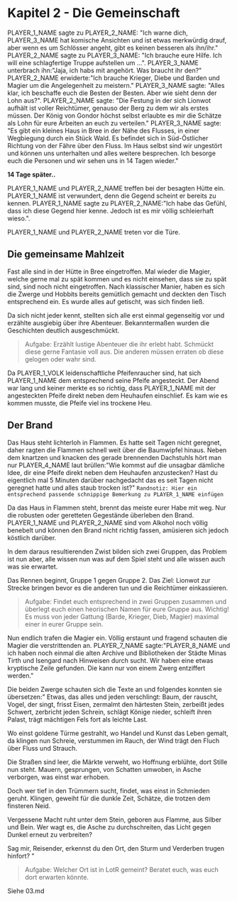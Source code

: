 # Kapitel 2 - Die Gemeinschaft
PLAYER_1_NAME sagte zu PLAYER_2_NAME: "Ich warne dich, PLAYER_3_NAME hat komische Ansichten und ist etwas merkwürdig drauf, aber wenn es um Schlösser angeht, gibt es keinen besseren als ihn/ihr."
PLAYER_2_NAME sagte zu PLAYER_3_NAME: "Ich brauche eure Hilfe. Ich will eine schlagfertige Truppe aufstellen um ...". PLAYER_3_NAME unterbrach ihn:"Jaja, ich habs mit angehört. Was braucht ihr den?"
PLAYER_2_NAME erwiderte:"Ich brauche Krieger, Diebe und Barden und Magier um die Angelegenheit zu meistern."
PLAYER_3_NAME sagte: "Alles klar, ich beschaffe euch die Besten der Besten. Aber wie sieht denn der Lohn aus?".
PLAYER_2_NAME sagte: "Die Festung in der sich Lionwot aufhält ist voller Reichtümer, genauso der Berg zu dem wir als erstes müssen. Der König von Gondor höchst selbst erlaubte es mir die Schätze als Lohn für eure Arbeiten an euch zu verteilen."
PLAYER_3_NAME sagte: "Es gibt ein kleines Haus in Bree in der Nähe des Flusses, in einer Wegbiegung durch ein Stück Wald. Es befindet sich in Süd-Östlicher Richtung von der Fähre über den Fluss. Im Haus selbst sind wir ungestört und können uns unterhalten und alles weitere besprechen. Ich besorge euch die Personen und wir sehen uns in 14 Tagen wieder."

**14 Tage später..**

PLAYER_1_NAME und PLAYER_2_NAME treffen bei der besagten Hütte ein. PLAYER_1_NAME ist verwundert, denn die Gegend scheint er bereits zu kennen.
PLAYER_1_NAME sagte zu PLAYER_2_NAME:"Ich habe das Gefühl, dass ich diese Gegend hier kenne. Jedoch ist es mir völlig schleierhaft wieso.".

PLAYER_1_NAME und PLAYER_2_NAME treten vor die Türe.

## Die gemeinsame Mahlzeit

Fast alle sind in der Hütte in Bree eingetroffen. Mal wieder die Magier, welche gerne mal zu spät kommen und es nicht einsehen, dass sie zu spät sind, sind noch nicht eingetroffen.
Nach klassischer Manier, haben es sich die Zwerge und Hobbits bereits gemütlich gemacht und deckten den Tisch entsprechend ein.
Es wurde alles auf getischt, was sich finden ließ.

Da sich nicht jeder kennt, stellten sich alle erst einmal gegenseitig vor und erzählte ausgiebig über ihre Abenteuer. Bekanntermaßen wurden die Geschichten deutlich ausgeschmückt.

> Aufgabe:
> Erzählt lustige Abenteuer die ihr erlebt habt. Schmückt diese gerne Fantasie voll aus.
> Die anderen müssen erraten ob diese gelogen oder wahr sind.

Da PLAYER_1_VOLK leidenschaftliche Pfeifenraucher sind, hat sich PLAYER_1_NAME dem entsprechend seine Pfeife angesteckt. Der Abend war lang und keiner merkte es so richtig, dass PLAYER_1_NAME mit der angesteckten
Pfeife direkt neben dem Heuhaufen einschlief. Es kam wie es kommen musste, die Pfeife viel ins trockene Heu.

## Der Brand

Das Haus steht lichterloh in Flammen. Es hatte seit Tagen nicht geregnet, daher ragten die Flammen schnell weit über die Baumwipfel hinaus. Neben dem knartzen und knacken des gerade brennenden Dachstuhls hört man nur
PLAYER_4_NAME laut brüllen:"Wie kommst auf die unsagbar dämliche Idee, dir eine Pfeife direkt neben dem Heuhaufen anzustecken? Hast du eigentlich mal 5 Minuten darüber nachgedacht das es seit Tagen nicht geregnet hatte und alles staub trocken ist?"
`Randnotiz: Hier ein entsprechend passende schnippige Bemerkung zu PLAYER_1_NAME einfügen`



Da das Haus in Flammen steht, brennt das meiste eurer Habe mit weg. Nur die robusten oder geretteten Gegestände überleben den Brand.
PLAYER_1_NAME und PLAYER_2_NAME sind vom Alkohol noch völlig benebelt und können den Brand nicht richtig fassen, amüsieren sich jedoch köstlich darüber.

In dem daraus resultierenden Zwist bilden sich zwei Gruppen, das Problem ist nun aber, alle wissen nun was auf dem Spiel steht und alle wissen auch was sie erwartet.

Das Rennen beginnt, Gruppe 1 gegen Gruppe 2.
Das Ziel: Lionwot zur Strecke bringen bevor es die anderen tun und die Reichtümer einkassieren.

> Aufgabe:
> Findet euch entsprechend in zwei Gruppen zusammen und überlegt euch einen heorischen Namen für eure Gruppe aus.
> Wichtig! Es muss von jeder Gattung (Barde, Krieger, Dieb, Magier) maximal einer in eurer Gruppe sein.


Nun endlich trafen die Magier ein. Völlig erstaunt und fragend schauten die Magier die verstrittenden an. 
PLAYER_7_NAME sagte:"PLAYER_8_NAME und ich haben noch einmal die alten Archive und Bibliotheken der Städte Minas Tirth und Isengard nach Hinweisen durch sucht. Wir haben eine etwas kryptische Zeile gefunden. Die kann nur von einem Zwerg entziffert werden."

Die beiden Zwerge schauten sich die Texte an und folgendes konnten sie übersetzen:"
Etwas, das alles und jeden verschlingt:
Baum, der rauscht, Vogel, der singt,
frisst Eisen, zermalmt den härtesten Stein,
zerbeißt jedes Schwert, zerbricht jeden Schrein,
schlägt Könige nieder, schleift ihren Palast,
trägt mächtigen Fels fort als leichte Last.

Wo einst goldene Türme gestrahlt,
wo Handel und Kunst das Leben gemalt,
da klingen nun Schreie, verstummen im Rauch,
der Wind trägt den Fluch über Fluss und Strauch.

Die Straßen sind leer, die Märkte verweht,
wo Hoffnung erblühte, dort Stille nun steht.
Mauern, gesprungen, von Schatten umwoben,
in Asche verborgen, was einst war erhoben.

Doch wer tief in den Trümmern sucht,
findet, was einst in Schmieden geruht.
Klingen, geweiht für die dunkle Zeit,
Schätze, die trotzen dem finsteren Neid.

Vergessene Macht ruht unter dem Stein,
geboren aus Flamme, aus Silber und Bein.
Wer wagt es, die Asche zu durchschreiten,
das Licht gegen Dunkel erneut zu verbreiten?

Sag mir, Reisender, erkennst du den Ort,
den Sturm und Verderben trugen hinfort?
"

> Aufgabe:
> Welcher Ort ist in LotR gemeint?
> Beratet euch, was euch dort erwarten könnte.


Siehe 03.md